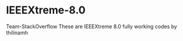 IEEEXtreme-8.0
==============
Team-StackOverflow
These are IEEEXtreme 8.0 fully working codes by thilinamh 
